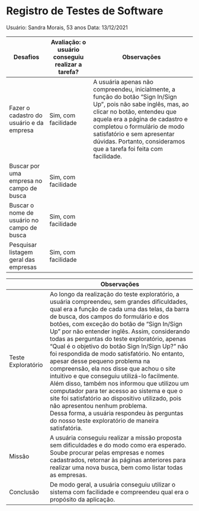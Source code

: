# Registro de Testes de Software

  Usuário: Sandra Morais, 53 anos                                           Data: 13/12/2021

| Desafios | Avaliação: o usuário conseguiu realizar a tarefa?| Observações |
|----------|--------------------------------------------------|-------------|
| Fazer o cadastro do usuário e da empresa| Sim, com facilidade | A usuária apenas não compreendeu, inicialmente, a função do botão “Sign In/Sign Up”, pois não sabe inglês, mas, ao clicar no botão, entendeu que aquela era a página de cadastro e completou o formulário de modo satisfatório e sem apresentar dúvidas. Portanto, consideramos que a tarefa foi feita com facilidade.|
| Buscar por uma empresa no campo de busca | Sim, com facilidade | |
| Buscar o nome de usuário no campo de busca|  Sim, com facilidade| | 
| Pesquisar listagem geral das empresas | Sim, com facilidade| | 

| | Observações|
|----------|----------------------------------------------------------------|
| Teste Exploratório| Ao longo da realização do teste exploratório, a usuária compreendeu, sem grandes dificuldades, qual era a função de cada uma das telas, da barra de busca, dos campos do formulário e dos botões, com exceção do botão de “Sign In/Sign Up” por não entender inglês. Assim, considerando todas as perguntas do teste exploratório, apenas “Qual é o objetivo do botão Sign In/Sign Up?” não foi respondida de modo satisfatório. No entanto, apesar desse pequeno problema na compreensão, ela nos disse que achou o site intuitivo e que conseguiu utilizá-lo facilmente. <br> Além disso, também nos informou que utilizou um computador para ter acesso ao sistema e que o site foi satisfatório ao dispositivo utilizado, pois não apresentou nenhum problema. <br>Dessa forma, a usuária respondeu às perguntas do nosso teste exploratório de maneira satisfatória. | 
| Missão | A usuária conseguiu realizar a missão proposta sem dificuldades e do modo como era esperado. Soube procurar pelas empresas e nomes cadastrados, retornar às páginas anteriores para realizar uma nova busca, bem como listar todas as empresas.|
| Conclusão | De modo geral, a usuária conseguiu utilizar o sistema com facilidade e compreendeu qual era o propósito da aplicação.|


